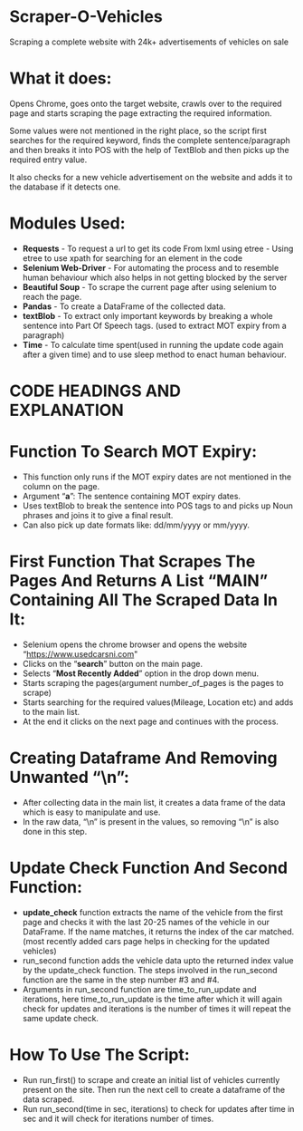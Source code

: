 # Scraper-O-Vehicles
Scraping a complete website with 24k+ advertisements of vehicles on sale

# What it does:
Opens Chrome, goes onto the target website, crawls over to the required page and starts scraping the page extracting the required information.

Some values were not mentioned in the right place, so the script first searches for the required keyword, finds the complete sentence/paragraph and then breaks it into POS with the help of TextBlob and then picks up the required entry value.

It also checks for a new vehicle advertisement on the website and adds it to the database if it detects one.

# Modules Used:
* **Requests** - To request a url to get its code
From lxml using etree - Using etree to use xpath for searching for an element in the code
* **Selenium Web-Driver** - For automating the process and to resemble human behaviour which also helps in not getting blocked by the server
* **Beautiful Soup** - To scrape the current page after using selenium to reach the page.
* **Pandas** - To create a DataFrame of the collected data.
* **textBlob** - To extract only important keywords by breaking a whole sentence into Part Of Speech tags. (used to extract MOT expiry from a paragraph)
* **Time** - To calculate time spent(used in running the update code again after a given time) and to use sleep method to enact human behaviour.

# CODE HEADINGS AND EXPLANATION

# Function To Search MOT Expiry:
* This function only runs if the MOT expiry dates are not mentioned in the column on the page.
* Argument “**a**”: The sentence containing MOT expiry dates.
* Uses textBlob to break the sentence into POS tags to and picks up Noun phrases and joins it to give a final result.
* Can also pick up date formats like: dd/mm/yyyy or mm/yyyy.

# First Function That Scrapes The Pages And Returns A List “MAIN” Containing All The Scraped Data In It:
* Selenium opens the chrome browser and opens the website “https://www.usedcarsni.com"
* Clicks on the “**search**” button on the main page.
* Selects “**Most Recently Added**” option in the drop down menu.
* Starts scraping the pages(argument number_of_pages is the pages to scrape)
* Starts searching for the required values(Mileage, Location etc) and adds to the main list.
* At the end it clicks on the next page and continues with the process.

# Creating Dataframe And Removing Unwanted “\n”:
* After collecting data in the main list, it creates a data frame of the data which is easy to manipulate and use.
* In the raw data, “\n” is present in the values, so removing “\n” is also done in this step.



# Update Check Function And Second Function:
* **update_check** function extracts the name of the vehicle from the first page and checks it with the last 20-25 names of the vehicle in our DataFrame. If the name matches, it returns the index of the car matched. (most recently added cars page helps in checking for the updated vehicles)
* run_second function adds the vehicle data upto the returned index value by the update_check function. The steps involved in the run_second function are the same in the step number #3 and #4.
* Arguments in run_second function are time_to_run_update and iterations, here time_to_run_update is the time after which it will again check for updates and iterations is the number of times it will repeat the same update check.

# How To Use The Script: 
* Run run_first() to scrape and create an initial list of vehicles currently present on the site. Then run the next cell to create a dataframe of the data scraped.
* Run run_second(time in sec, iterations) to check for updates after time in sec and it will check for iterations number of times.
